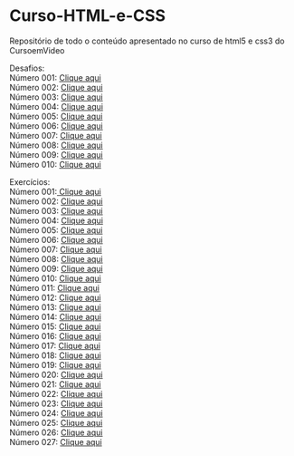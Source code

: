 # Curso-HTML-e-CSS
 Repositório de todo o conteúdo apresentado no curso de html5 e css3 do CursoemVideo 

Desafios:<br>
Número 001: <a href="/Curso-HTML-e-CSS/desafios/d001/index.html">Clique aqui</a><br>
Número 002: <a href="/Curso-HTML-e-CSS/desafios/d002/index.html">Clique aqui</a><br>
Número 003: <a href="/Curso-HTML-e-CSS/desafios/d003/index.html">Clique aqui</a><br>
Número 004: <a href="/Curso-HTML-e-CSS/desafios/d004/index.html">Clique aqui</a><br>
Número 005: <a href="/Curso-HTML-e-CSS/desafios/d005/index.html">Clique aqui</a><br>
Número 006: <a href="/Curso-HTML-e-CSS/desafios/d006/index.html">Clique aqui</a><br>
Número 007: <a href="/Curso-HTML-e-CSS/desafios/d007/index.html">Clique aqui</a><br>
Número 008: <a href="/Curso-HTML-e-CSS/desafios/d008/index.html">Clique aqui</a><br>
Número 009: <a href="/Curso-HTML-e-CSS/desafios/d009/index.html">Clique aqui</a><br>
Número 010: <a href="/Curso-HTML-e-CSS/desafios/d010/index.html">Clique aqui</a><br>


Exercícios:<br>
Número 001:<a href="/Curso-HTML-e-CSS/ex001/index.html"> Clique aqui</a><br>
Número 002: <a href="/Curso-HTML-e-CSS/ex002/index.html"> Clique aqui</a><br>
Número 003: <a href="/Curso-HTML-e-CSS/ex003/index.html"> Clique aqui</a><br>
Número 004: <a href="/Curso-HTML-e-CSS/ex004/index.html"> Clique aqui</a><br>
Número 005: <a href="/Curso-HTML-e-CSS/ex005/index.html"> Clique aqui</a><br>
Número 006: <a href="/Curso-HTML-e-CSS/ex006/index.html"> Clique aqui</a><br>
Número 007: <a href="/Curso-HTML-e-CSS/ex007/index.html"> Clique aqui</a><br>
Número 008: <a href="/Curso-HTML-e-CSS/ex008/index.html"> Clique aqui</a><br>
Número 009: <a href="/Curso-HTML-e-CSS/ex009/index.html"> Clique aqui</a><br>
Número 010: <a href="/Curso-HTML-e-CSS/ex010/index.html"> Clique aqui</a><br>
Número 011: <a href="/Curso-HTML-e-CSS/ex011/index.html"> Clique aqui</a><br>
Número 012: <a href="/Curso-HTML-e-CSS/ex012/index.html"> Clique aqui</a><br>
Número 013: <a href="/Curso-HTML-e-CSS/ex013/index.html"> Clique aqui</a><br>
Número 014: <a href="/Curso-HTML-e-CSS/ex014/index.html"> Clique aqui</a><br>
Número 015: <a href="/Curso-HTML-e-CSS/ex015/index.html"> Clique aqui</a><br>
Número 016: <a href="/Curso-HTML-e-CSS/ex016/index.html"> Clique aqui</a><br>
Número 017: <a href="/Curso-HTML-e-CSS/ex017/index.html"> Clique aqui</a><br>
Número 018: <a href="/Curso-HTML-e-CSS/ex018/index.html"> Clique aqui</a><br>
Número 019: <a href="/Curso-HTML-e-CSS/ex019/index.html"> Clique aqui</a><br>
Número 020: <a href="/Curso-HTML-e-CSS/ex020/index.html"> Clique aqui</a><br>
Número 021: <a href="/Curso-HTML-e-CSS/ex021/index.html"> Clique aqui</a><br>
Número 022: <a href="/Curso-HTML-e-CSS/ex022/index.html"> Clique aqui</a><br>
Número 023: <a href="/Curso-HTML-e-CSS/ex023/index.html"> Clique aqui</a><br>
Número 024: <a href="/Curso-HTML-e-CSS/ex024/index.html"> Clique aqui</a><br>
Número 025: <a href="/Curso-HTML-e-CSS/ex025/index.html"> Clique aqui</a><br>
Número 026: <a href="/Curso-HTML-e-CSS/ex026/index.html"> Clique aqui</a><br>
Número 027: <a href="/Curso-HTML-e-CSS/ex027/index.html"> Clique aqui</a><br>
